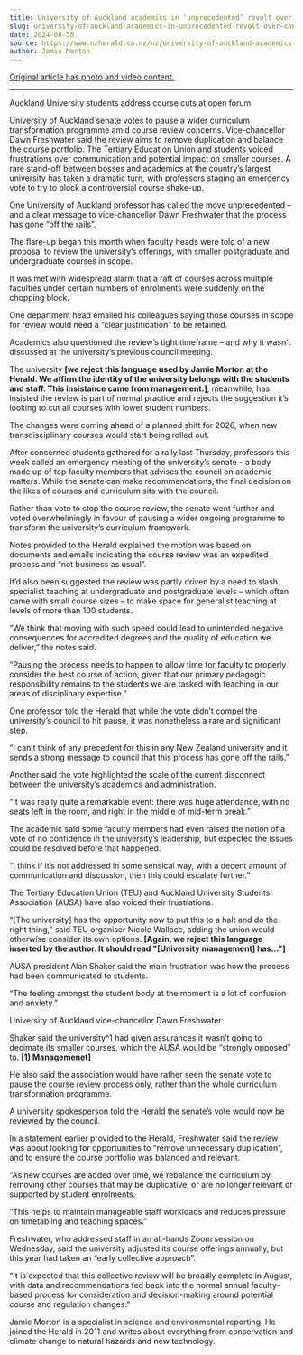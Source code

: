 ```yaml
---
title: University of Auckland academics in ‘unprecedented’ revolt over controversial course shake-up
slug: university-of-auckland-academics-in-unprecedented-revolt-over-controversial-course-shake-up
date: 2024-08-30
source: https://www.nzherald.co.nz/nz/university-of-auckland-academics-in-unprecedented-revolt-over-controversial-course-shake-up/ODXSAEWSHFHFLLPR73HWSOEMTE/
author: Jamie Morton
---
```


[Original article has photo and video content.](https://www.nzherald.co.nz/nz/university-of-auckland-academics-in-unprecedented-revolt-over-controversial-course-shake-up/ODXSAEWSHFHFLLPR73HWSOEMTE/)

---

Auckland University students address course cuts at open forum

University of Auckland senate votes to pause a wider curriculum transformation programme amid course review concerns.
Vice-chancellor Dawn Freshwater said the review aims to remove duplication and balance the course portfolio.
The Tertiary Education Union and students voiced frustrations over communication and potential impact on smaller courses.
A rare stand-off between bosses and academics at the country’s largest university has taken a dramatic turn, with professors staging an emergency vote to try to block a controversial course shake-up.

One University of Auckland professor has called the move unprecedented – and a clear message to vice-chancellor Dawn Freshwater that the process has gone “off the rails”.

The flare-up began this month when faculty heads were told of a new proposal to review the university’s offerings, with smaller postgraduate and undergraduate courses in scope.

It was met with widespread alarm that a raft of courses across multiple faculties under certain numbers of enrolments were suddenly on the chopping block.

One department head emailed his colleagues saying those courses in scope for review would need a “clear justification” to be retained.

Academics also questioned the review’s tight timeframe – and why it wasn’t discussed at the university’s previous council meeting.

The university **[we reject this language used by Jamie Morton at the Herald. We affirm the identity of the university belongs with the students and staff. This insistance came from management.]**, meanwhile, has insisted the review is part of normal practice and rejects the suggestion it’s looking to cut all courses with lower student numbers.

The changes were coming ahead of a planned shift for 2026, when new transdisciplinary courses would start being rolled out.

After concerned students gathered for a rally last Thursday, professors this week called an emergency meeting of the university’s senate – a body made up of top faculty members that advises the council on academic matters. While the senate can make recommendations, the final decision on the likes of courses and curriculum sits with the council.

Rather than vote to stop the course review, the senate went further and voted overwhelmingly in favour of pausing a wider ongoing programme to transform the university’s curriculum framework.

Notes provided to the Herald explained the motion was based on documents and emails indicating the course review was an expedited process and “not business as usual”.

It’d also been suggested the review was partly driven by a need to slash specialist teaching at undergraduate and postgraduate levels – which often came with small course sizes – to make space for generalist teaching at levels of more than 100 students.

“We think that moving with such speed could lead to unintended negative consequences for accredited degrees and the quality of education we deliver,” the notes said.

“Pausing the process needs to happen to allow time for faculty to properly consider the best course of action, given that our primary pedagogic responsibility remains to the students we are tasked with teaching in our areas of disciplinary expertise.”

One professor told the Herald that while the vote didn’t compel the university’s council to hit pause, it was nonetheless a rare and significant step.

“I can’t think of any precedent for this in any New Zealand university and it sends a strong message to council that this process has gone off the rails.”

Another said the vote highlighted the scale of the current disconnect between the university’s academics and administration.

“It was really quite a remarkable event: there was huge attendance, with no seats left in the room, and right in the middle of mid-term break.”

The academic said some faculty members had even raised the notion of a vote of no confidence in the university’s leadership, but expected the issues could be resolved before that happened.

“I think if it’s not addressed in some sensical way, with a decent amount of communication and discussion, then this could escalate further.”

The Tertiary Education Union (TEU) and Auckland University Students’ Association (AUSA) have also voiced their frustrations.

“[The university] has the opportunity now to put this to a halt and do the right thing,” said TEU organiser Nicole Wallace, adding the union would otherwise consider its own options.
**[Again, we reject this language inserted by the author. It should read "[University management] has..."]**

AUSA president Alan Shaker said the main frustration was how the process had been communicated to students.

“The feeling amongst the student body at the moment is a lot of confusion and anxiety.”

University of Auckland vice-chancellor Dawn Freshwater.

Shaker said the university^1 had given assurances it wasn’t going to decimate its smaller courses, which the AUSA would be “strongly opposed” to.
**[1) Managemenet]**

He also said the association would have rather seen the senate vote to pause the course review process only, rather than the whole curriculum transformation programme.

A university spokesperson told the Herald the senate’s vote would now be reviewed by the council.

In a statement earlier provided to the Herald, Freshwater said the review was about looking for opportunities to “remove unnecessary duplication”, and to ensure the course portfolio was balanced and relevant.

“As new courses are added over time, we rebalance the curriculum by removing other courses that may be duplicative, or are no longer relevant or supported by student enrolments.

“This helps to maintain manageable staff workloads and reduces pressure on timetabling and teaching spaces.”

Freshwater, who addressed staff in an all-hands Zoom session on Wednesday, said the university adjusted its course offerings annually, but this year had taken an “early collective approach”.

“It is expected that this collective review will be broadly complete in August, with data and recommendations fed back into the normal annual faculty-based process for consideration and decision-making around potential course and regulation changes.”

Jamie Morton is a specialist in science and environmental reporting. He joined the Herald in 2011 and writes about everything from conservation and climate change to natural hazards and new technology.